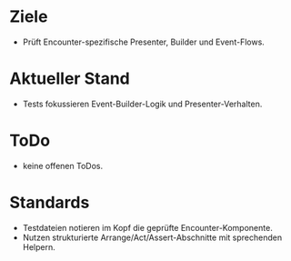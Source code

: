 # Ziele
- Prüft Encounter-spezifische Presenter, Builder und Event-Flows.

# Aktueller Stand
- Tests fokussieren Event-Builder-Logik und Presenter-Verhalten.

# ToDo
- keine offenen ToDos.

# Standards
- Testdateien notieren im Kopf die geprüfte Encounter-Komponente.
- Nutzen strukturierte Arrange/Act/Assert-Abschnitte mit sprechenden Helpern.
